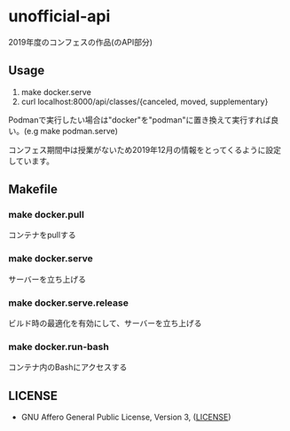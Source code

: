 # unofficial-api

2019年度のコンフェスの作品(のAPI部分)

## Usage

1. make docker.serve
2. curl localhost:8000/api/classes/{canceled, moved, supplementary}

Podmanで実行したい場合は"docker"を"podman"に置き換えて実行すれば良い。(e.g make podman.serve)

コンフェス期間中は授業がないため2019年12月の情報をとってくるように設定しています。

## Makefile

### make docker.pull

コンテナをpullする

### make docker.serve

サーバーを立ち上げる

### make docker.serve.release

ビルド時の最適化を有効にして、サーバーを立ち上げる

### make docker.run-bash

コンテナ内のBashにアクセスする

## LICENSE

* GNU Affero General Public License, Version 3, ([LICENSE](./LICENSE))
